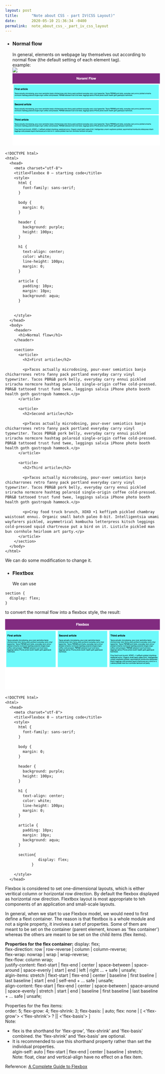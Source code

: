 ```yaml
---
layout: post
title:      "Note about CSS - part IV(CSS Layout)"
date:       2020-05-10 21:36:34 -0400
permalink:  note_about_css_-_part_iv_css_layout
---
```



* ### Normal flow  
  In general, elements on webpage lay themselves out according to normal flow (the default setting of each element tag).   
	example:  
	![](http://)
![CSS-NormalFlow](https://github.com/vvlnote/vvlnote.github.io/blob/master/img/CSS-normalflow.png?raw=true)  

```
<!DOCTYPE html>
<html>
  <head>
    <meta charset="utf-8">
    <title>Flexbox 0 — starting code</title>
    <style>
      html {
        font-family: sans-serif;
      }

      body {
        margin: 0;
      }

      header {
        background: purple;
        height: 100px;
      }

      h1 {
        text-align: center;
        color: white;
        line-height: 100px;
        margin: 0;
      }

      article {
        padding: 10px;
        margin: 10px;
        background: aqua;
      }

      
    </style>
  </head>
  <body>
    <header>
      <h1>Normal flow</h1>
    </header>

    <section>
      <article>
        <h2>First article</h2>

        <p>Tacos actually microdosing, pour-over semiotics banjo chicharrones retro fanny pack portland everyday carry vinyl typewriter. Tacos PBR&B pork belly, everyday carry ennui pickled sriracha normcore hashtag polaroid single-origin coffee cold-pressed. PBR&B tattooed trust fund twee, leggings salvia iPhone photo booth health goth gastropub hammock.</p>
      </article>

      <article>
        <h2>Second article</h2>

        <p>Tacos actually microdosing, pour-over semiotics banjo chicharrones retro fanny pack portland everyday carry vinyl typewriter. Tacos PBR&B pork belly, everyday carry ennui pickled sriracha normcore hashtag polaroid single-origin coffee cold-pressed. PBR&B tattooed trust fund twee, leggings salvia iPhone photo booth health goth gastropub hammock.</p>
      </article>

      <article>
        <h2>Third article</h2>

        <p>Tacos actually microdosing, pour-over semiotics banjo chicharrones retro fanny pack portland everyday carry vinyl typewriter. Tacos PBR&B pork belly, everyday carry ennui pickled sriracha normcore hashtag polaroid single-origin coffee cold-pressed. PBR&B tattooed trust fund twee, leggings salvia iPhone photo booth health goth gastropub hammock.</p>

        <p>Cray food truck brunch, XOXO +1 keffiyeh pickled chambray waistcoat ennui. Organic small batch paleo 8-bit. Intelligentsia umami wayfarers pickled, asymmetrical kombucha letterpress kitsch leggings cold-pressed squid chartreuse put a bird on it. Listicle pickled man bun cornhole heirloom art party.</p>
      </article>
    </section>
  </body>
</html>
```  

We can do some modification to change it.   
	
* ### Flextbox  
  We can use   

```
section {
  display: flex;
}
```  
to convert the normal flow into a flexbox style, the result:  

![CSS-flexbox](https://github.com/vvlnote/vvlnote.github.io/blob/master/img/CSS-Flexbox.png?raw=true)  

```
<!DOCTYPE html>
<html>
  <head>
    <meta charset="utf-8">
    <title>Flexbox 0 — starting code</title>
    <style>
      html {
        font-family: sans-serif;
      }

      body {
        margin: 0;
      }

      header {
        background: purple;
        height: 100px;
      }

      h1 {
        text-align: center;
        color: white;
        line-height: 100px;
        margin: 0;
      }

      article {
        padding: 10px;
        margin: 10px;
        background: aqua;
      }

      section{
			   display: flex;
			}
      
    </style>
  </head>
```   

Flexbox is considered to set one-dimensional layouts, which is either veritical column or horizontal row direction. By default the flexbox displayed as horizontal row direction.  Flextbox layout is most appropriate to teh components of an application and small-scale layouts.

In general, when we start to use Flexbox model, we would need to first define a flext container.  The reason is that flextbox is a whole module and not a signle property, it involves a set of properties. Some of them are meant to be set on the container (parent element, known as 'flex container') whereas the others are meant to be set on the child items (flex items).

**Properties for the flex container:**
display: flex;  
flex-direction: row | row-reverse | column | column-reverse;  
flex-wrap: nowrap | wrap | wrap-reverse;  
flex-flow: column wrap;  
justify-content: flext-start | flex-end | center | space-between | space-around | space-evenly | start | end | left | right ... + safe | unsafe;   
algin-items: stretch | flext-start | flex-end | center | baseline | first bseline | last baseline | start | end | self-end + ... safe | unsafe;  
align-content: flex-start | flex-end | center | space-between | space-around | space-evenly | stretch | start | end | baseline | first baseline | last baseline + ... safe | unsafe;  

Properties for the flex items:  
order: 5;
flex-grow: 4;
flex-shrink: 3;
flex-basis:  | auto;
flex: none | [ <'flex-grow'> <'flex-shrink'> ? || <'flex-basis'> ]  
Note:  
* flex is the shorthand for 'flex-grow', 'flex-shrink' and 'flex-basis' combined. the 'flex-shrink' and 'flex-basis' are optional. 
* It is recommended to use this shorthand property rather than set the individual properties.   
algin-self: auto | flex-start | flex-end | center | baseline | stretch;  
Note: float, clear and vertical-align have no effect on a flex item.  


Reference: 
[A Complete Guide to Flexbox](https://css-tricks.com/snippets/css/a-guide-to-flexbox/)

